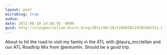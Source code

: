 ```yaml
---
layout: post
microblog: true
audio: 
date: 2011-08-19 14:56:55 -0600
guid: http://craigmcclellan.micro.blog/2011/08/19/t104658124505485312.html
---
```

About to hit the road to visit my family in the ATL with @laura_mcclellan and our ATL Roadtrip Mix from @entumlin. Should be a good trip.
